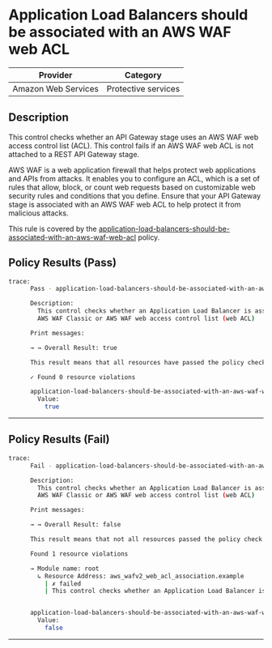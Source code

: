 # Application Load Balancers should be associated with an AWS WAF web ACL

| Provider            | Category            |
|---------------------|---------------------|
| Amazon Web Services | Protective services |

## Description

This control checks whether an API Gateway stage uses an AWS WAF web access control list (ACL). This control fails if an AWS WAF web ACL is not attached to a REST API Gateway stage.

AWS WAF is a web application firewall that helps protect web applications and APIs from attacks. It enables you to configure an ACL, which is a set of rules that allow, block, or count web requests based on customizable web security rules and conditions that you define. Ensure that your API Gateway stage is associated with an AWS WAF web ACL to help protect it from malicious attacks.

This rule is covered by the [application-load-balancers-should-be-associated-with-an-aws-waf-web-acl](https://github.com/hashicorp/policy-library-NIST-Policy-Set-for-AWS-Terraform/blob/main/policies/elv/application-load-balancers-should-be-associated-with-an-aws-waf-web-acl.sentinel) policy.

## Policy Results (Pass)
```bash
trace:
      Pass - application-load-balancers-should-be-associated-with-an-aws-waf-web-acl.sentinel

      Description:
        This control checks whether an Application Load Balancer is associated with an
        AWS WAF Classic or AWS WAF web access control list (web ACL)

      Print messages:

      → → Overall Result: true

      This result means that all resources have passed the policy check for the policy application-load-balancers-should-be-associated-with-an-aws-waf-web-acl.

      ✓ Found 0 resource violations

      application-load-balancers-should-be-associated-with-an-aws-waf-web-acl.sentinel:64:1 - Rule "main"
        Value:
          true
```

---

## Policy Results (Fail)
```bash
trace:
      Fail - application-load-balancers-should-be-associated-with-an-aws-waf-web-acl.sentinel

      Description:
        This control checks whether an Application Load Balancer is associated with an
        AWS WAF Classic or AWS WAF web access control list (web ACL)

      Print messages:

      → → Overall Result: false

      This result means that not all resources passed the policy check and the protected behavior is not allowed for the policy application-load-balancers-should-be-associated-with-an-aws-waf-web-acl.

      Found 1 resource violations

      → Module name: root
        ↳ Resource Address: aws_wafv2_web_acl_association.example
          | ✗ failed
          | This control checks whether an Application Load Balancer is associated with an AWS WAF Classic or AWS WAF web access control list (web ACL). Refer to https://docs.aws.amazon.com/securityhub/latest/userguide/apigateway-controls.html#apigateway-4 for more details.


      application-load-balancers-should-be-associated-with-an-aws-waf-web-acl.sentinel:64:1 - Rule "main"
        Value:
          false
```

---